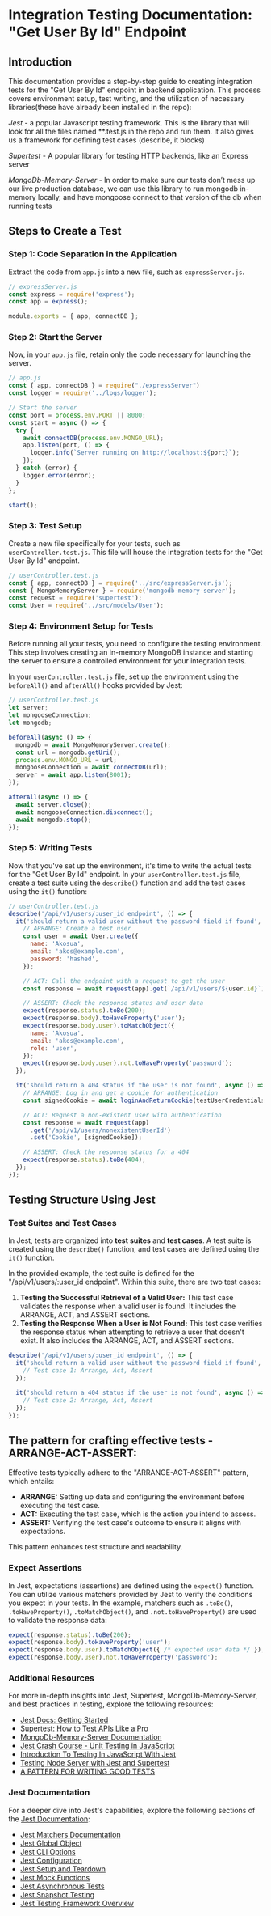 # Integration Testing Documentation: "Get User By Id" Endpoint

## Introduction

This documentation provides a step-by-step guide to creating integration tests for the "Get User By Id" endpoint in backend application. This process covers environment setup, test writing, and the utilization of necessary libraries(these have already been installed in the repo):

*Jest*  - a popular Javascript testing framework. This is the library that will look for all the files named **.test.js in the repo and run them. It also gives us a framework for defining test cases (describe, it blocks)

*Supertest* - A popular library for testing HTTP backends, like an Express server

*MongoDb-Memory-Server* - In order to make sure our tests don’t mess up our live production database, we can use this library to run mongodb in-memory locally, and have mongoose connect to that version of the db when running tests

## Steps to Create a Test

### Step 1: Code Separation in the Application

Extract the code from `app.js` into a new file, such as `expressServer.js`.

```javascript
// expressServer.js
const express = require('express');
const app = express();

module.exports = { app, connectDB };
```

### Step 2: Start the Server

Now, in your `app.js` file, retain only the code necessary for launching the server.

```javascript
// app.js
const { app, connectDB } = require("./expressServer")
const logger = require('../logs/logger');

// Start the server
const port = process.env.PORT || 8000;
const start = async () => {
  try {
    await connectDB(process.env.MONGO_URL);
    app.listen(port, () => {
      logger.info(`Server running on http://localhost:${port}`);
    });
  } catch (error) {
    logger.error(error);
  }
};

start();
```

### Step 3: Test Setup

Create a new file specifically for your tests, such as `userController.test.js`. This file will house the integration tests for the "Get User By Id" endpoint.

```javascript
// userController.test.js
const { app, connectDB } = require('../src/expressServer.js');
const { MongoMemoryServer } = require('mongodb-memory-server');
const request = require('supertest');
const User = require('../src/models/User');
```

### Step 4: Environment Setup for Tests

Before running all your tests, you need to configure the testing environment. This step involves creating an in-memory MongoDB instance and starting the server to ensure a controlled environment for your integration tests.

In your `userController.test.js` file, set up the environment using the `beforeAll()` and `afterAll()` hooks provided by Jest:

```javascript
// userController.test.js
let server;
let mongooseConnection;
let mongodb;

beforeAll(async () => {
  mongodb = await MongoMemoryServer.create();
  const url = mongodb.getUri();
  process.env.MONGO_URL = url;
  mongooseConnection = await connectDB(url);
  server = await app.listen(8001);
});

afterAll(async () => {
  await server.close();
  await mongooseConnection.disconnect();
  await mongodb.stop();
});
```

### Step 5: Writing Tests

Now that you've set up the environment, it's time to write the actual tests for the "Get User By Id" endpoint. In your `userController.test.js` file, create a test suite using the `describe()` function and add the test cases using the `it()` function:

```javascript
// userController.test.js
describe('/api/v1/users/:user_id endpoint', () => {
  it('should return a valid user without the password field if found', async () => {
    // ARRANGE: Create a test user
    const user = await User.create({
      name: 'Akosua',
      email: 'akos@example.com',
      password: 'hashed',
    });

    // ACT: Call the endpoint with a request to get the user
    const response = await request(app).get(`/api/v1/users/${user.id}`);

    // ASSERT: Check the response status and user data
    expect(response.status).toBe(200);
    expect(response.body).toHaveProperty('user');
    expect(response.body.user).toMatchObject({
      name: 'Akosua',
      email: 'akos@example.com',
      role: 'user',
    });
    expect(response.body.user).not.toHaveProperty('password');
  });

  it('should return a 404 status if the user is not found', async () => {
    // ARRANGE: Log in and get a cookie for authentication
    const signedCookie = await loginAndReturnCookie(testUserCredentials);

    // ACT: Request a non-existent user with authentication
    const response = await request(app)
      .get('/api/v1/users/nonexistentUserId')
      .set('Cookie', [signedCookie]);

    // ASSERT: Check the response status for a 404
    expect(response.status).toBe(404);
  });
});
```

## Testing Structure Using Jest

### Test Suites and Test Cases

In Jest, tests are organized into **test suites** and **test cases**. A test suite is created using the `describe()` function, and test cases are defined using the `it()` function.

In the provided example, the test suite is defined for the "/api/v1/users/:user_id endpoint". Within this suite, there are two test cases:

1. **Testing the Successful Retrieval of a Valid User:** This test case validates the response when a valid user is found. It includes the ARRANGE, ACT, and ASSERT sections.
2. **Testing the Response When a User is Not Found:** This test case verifies the response status when attempting to retrieve a user that doesn't exist. It also includes the ARRANGE, ACT, and ASSERT sections.

```javascript
describe('/api/v1/users/:user_id endpoint', () => {
  it('should return a valid user without the password field if found', async () => {
    // Test case 1: Arrange, Act, Assert
  });

  it('should return a 404 status if the user is not found', async () => {
    // Test case 2: Arrange, Act, Assert
  });
}); 
```
## The pattern for crafting effective tests - **ARRANGE-ACT-ASSERT:**

Effective tests typically adhere to the "ARRANGE-ACT-ASSERT" pattern, which entails:

- **ARRANGE:** Setting up data and configuring the environment before executing the test case.
- **ACT:** Executing the test case, which is the action you intend to assess.
- **ASSERT:** Verifying the test case's outcome to ensure it aligns with expectations.

This pattern enhances test structure and readability.

### Expect Assertions

In Jest, expectations (assertions) are defined using the `expect()` function. You can utilize various matchers provided by Jest to verify the conditions you expect in your tests. In the example, matchers such as `.toBe()`, `.toHaveProperty()`, `.toMatchObject()`, and `.not.toHaveProperty()` are used to validate the response data:

```javascript
expect(response.status).toBe(200);
expect(response.body).toHaveProperty('user');
expect(response.body.user).toMatchObject({ /* expected user data */ });
expect(response.body.user).not.toHaveProperty('password');
```

### Additional Resources

For more in-depth insights into Jest, Supertest, MongoDb-Memory-Server, and best practices in testing, explore the following resources:

- [Jest Docs: Getting Started](https://jestjs.io/docs/getting-started)
- [Supertest: How to Test APIs Like a Pro](https://dev.to/nedsoft/testing-nodejs-express-api-with-jest-and-supertest-1km6)
- [MongoDb-Memory-Server Documentation](https://nodkz.github.io/mongodb-memory-server/docs/)
- [Jest Crash Course - Unit Testing in JavaScript](https://www.youtube.com/watch?v=7r4xVDI2vho)
- [Introduction To Testing In JavaScript With Jest](https://www.smashingmagazine.com/2020/06/practical-introduction-ux-jest/)
- [Testing Node Server with Jest and Supertest](https://mherman.org/blog/testing-node-js-with-jest-and-supertest/)
- [A PATTERN FOR WRITING GOOD TESTS](https://automationpanda.com/2020/07/07/arrange-act-assert-a-pattern-for-writing-good-tests/)

### Jest Documentation

For a deeper dive into Jest's capabilities, explore the following sections of the [Jest Documentation](https://jestjs.io/docs/):

- [Jest Matchers Documentation](https://jestjs.io/docs/expect)
- [Jest Global Object](https://jestjs.io/docs/api)
- [Jest CLI Options](https://jestjs.io/docs/cli)
- [Jest Configuration](https://jestjs.io/docs/configuration)
- [Jest Setup and Teardown](https://jestjs.io/docs/setup-teardown)
- [Jest Mock Functions](https://jestjs.io/docs/mock-functions)
- [Jest Asynchronous Tests](https://jestjs.io/docs/asynchronous)
- [Jest Snapshot Testing](https://jestjs.io/docs/snapshot-testing)
- [Jest Testing Framework Overview](https://jestjs.io/docs/testing-frameworks)
